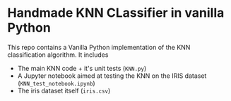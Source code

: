 # Handmade KNN CLassifier in vanilla Python

This repo contains a Vanilla Python implementation of the KNN classification algorithm.
It includes

- The main KNN code + it's unit tests (`KNN.py`)
- A Jupyter notebook aimed at testing the KNN on the IRIS dataset (`KNN_test_notebook.ipynb`)
- The iris dataset itself (`iris.csv`)